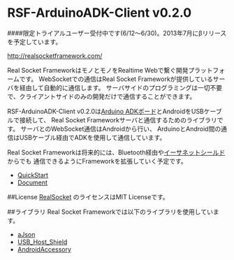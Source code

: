 RSF-ArduinoADK-Client v0.2.0
=====================
####限定トライアルユーザー受付中です(6/12～6/30)。2013年7月にβリリースを予定しています。


http://realsocketframework.com/
  
Real Socket FrameworkはモノとモノをRealtime Webで繋ぐ開発プラットフォームです。
WebSocketでの通信はReal Socket Frameworkが提供しているサーバを経由して自動的に通信します。
 サーバサイドのプログラミングは一切不要で、クライアントサイドのみの開発だけで通信することができます。


RSF-ArduinoADK-Client v0.2.0は[Arduino ADKボード](http://arduino.cc/en/Main/ArduinoBoardADK)とAndroidをUSBケーブルで接続して、
Real Socket Frameworkサーバと通信するためのライブラリです。
サーバとのWebSocket通信はAndroidから行い、
ArduinoとAndroid間の通信はUSBケーブル経由でADKを使用して通信しています。

Real Socket Frameworkは将来的には、Bluetooth経由や[イーサネットシールド](http://arduino.cc/en/Main/ArduinoEthernetShield)からでも
通信できるようにFrameworkを拡張していく予定です。

* [QuickStart](https://github.com/RealSocketFramework/RSF-ArduinoADK-Client/wiki/QuickStart_ja)
* [Document](https://github.com/RealSocketFramework/RSF-ArduinoADK-Client/wiki/Document_ja)

##License
[RealSocket](https://github.com/RealSocketFramework/RSF-ArduinoADK-Client/tree/master/Arduino-Libraries/RealSocket)
のライセンスはMIT Licenseです。

##ライブラリ
Real Socket Frameworkでは以下のライブラリを使用しています。
* [aJson](https://github.com/interactive-matter/aJson)
* [USB_Host_Shield](https://github.com/felis/USB_Host_Shield)
* [AndroidAccessory](http://developer.android.com/tools/adk/adk2.html)
